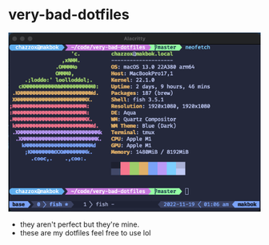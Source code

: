 # very-bad-dotfiles

![neofetch](./neo.png)

- they aren't perfect but they're mine. 
- these are my dotfiles feel free to use lol
